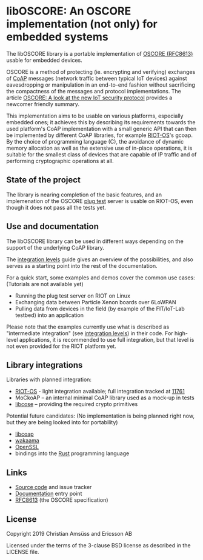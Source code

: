 libOSCORE: An OSCORE implementation (not only) for embedded systems
===================================================================

The libOSCORE library is
a portable implementation of [OSCORE (RFC8613)]
usable for embedded devices.

OSCORE is a method of protecting (ie. encrypting and verifying)
exchanges of [CoAP] messages (network traffic between typical IoT devices)
against eavesdropping or manipulation
in an end-to-end fashion
without sacrificing the compactness of the messages and protocol implementations.
The article [OSCORE: A look at the new IoT security protocol] provides a newcomer friendly summary.

This implementation aims to be usable on various platforms, especially embedded ones;
it achieves this by describing its requirements towards the used platform's CoAP implementation
with a small generic API that can then be implemented by different CoAP libraries,
for example [RIOT-OS]'s gcoap.
By the choice of programming language (C),
the avoidance of dynamic memory allocation
as well as the extensive use of in-place operations,
it is suitable for the smallest class of devices that are capable of IP traffic
and of performing cryptographic operations at all.

[OSCORE (RFC8613)]: https://tools.ietf.org/html/rfc8613
[CoAP]: https://coap.technology/
[OSCORE: A look at the new IoT security protocol]: https://www.ericsson.com/en/blog/2019/11/oscore-iot-security-protocol
[RIOT-OS]: https://riot-os.org/

State of the project
--------------------

The library is nearing completion of the basic features,
and an implemenation of the OSCORE [plug test] server
is usable on RIOT-OS,
even though it does not pass all the tests yet.

[plug test]: https://ericssonresearch.github.io/OSCOAP/

Use and documentation
---------------------

The libOSCORE library can be used in different ways depending on the support of the underlying CoAP library.

The [integration levels] guide gives an overview of the possibilities,
and also serves as a starting point into the rest of the documentation.

For a quick start, some examples and demos cover the common use cases:
(Tutorials are not available yet)

* Running the plug test server on RIOT on Linux
* Exchanging data between Particle Xenon boards over 6LoWPAN
* Pulling data from devices in the field (by example of the FIT/IoT-Lab testbed) into an application

Please note that the examples currently use what is described as "intermediate integration" (see [integration levels]) in their code.
For high-level applications, it is recommended to use full integration,
but that level is not even provided for the RIOT platform yet.

[integration levels]: https://oscore.gitlab.io/liboscore/integration_levels.html

Library integrations
--------------------

Libraries with planned integration:

* [RIOT-OS] - light integration available; full integration tracked at [11761]
* MoCkoAP – an internal minimal CoAP library used as a mock-up in tests
* [libcose] – providing the required crypto primitives

Potential future candidates:
(No implementation is being planned right now,
but they are being looked into for portability)

* [libcoap]
* [wakaama]
* [OpenSSL]
* bindings into the [Rust] programming language

[RIOT-OS]: http://riot-os.org/
[libcose]: https://github.com/bergzand/libcose
[11761]: https://github.com/RIOT-OS/RIOT/issues/11761
[libcoap]: https://libcoap.net/
[wakaama]: https://github.com/eclipse/wakaama
[OpenSSL]: https://www.openssl.org/
[Rust]: https://www.rust-lang.org/

Links
-----

* [Source code](https://gitlab.com/oscore/liboscore) and issue tracker
* [Documentation](https://oscore.gitlab.io/liboscore/) entry point
* [RFC8613](https://tools.ietf.org/html/rfc8613]) (the OSCORE specification)

License
-------

Copyright 2019 Christian Amsüss and Ericsson AB

Licensed under the terms of the 3-clause BSD license as described in the LICENSE file.
